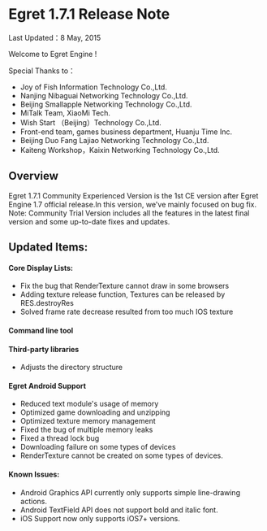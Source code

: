 ﻿Egret 1.7.1 Release Note
===============================

Last Updated：8 May, 2015

Welcome to Egret Engine !

Special Thanks to：

* Joy of Fish Information Technology Co.,Ltd.
* Nanjing Nibaguai Networking Technology Co.,Ltd.
* Beijing Smallapple Networking Technology Co.,Ltd.
* MiTalk Team, XiaoMi Tech.
* Wish Start （Beijing）Technology Co.,Ltd.
* Front-end team, games business department, Huanju Time Inc.
* Beijing Duo Fang Lajiao Networking Technology Co.,Ltd.
* Kaiteng Workshop，Kaixin Networking Technology Co.,Ltd.

## Overview

Egret 1.7.1 Community Experienced Version is the 1st CE version after Egret Engine 1.7 official release.In this version, we've mainly focused on bug fix.
Note: Community Trial Version includes all the features in the latest final version and some up-to-date fixes and updates.

## Updated Items:


#### Core Display Lists:

* Fix the bug that RenderTexture cannot draw in some browsers
* Adding texture release function, Textures can be released by RES.destroyRes
* Solved frame rate decrease resulted from too much IOS texture

#### Command line tool



#### Third-party libraries

* Adjusts the directory structure

#### Egret Android Support

* Reduced text module's usage of memory
* Optimized game downloading and unzipping
* Optimized texture memory management
* Fixed the bug of multiple memory leaks
* Fixed a thread lock bug
* Downloading failure on some types of devices
* RenderTexture cannot be created on some types of devices.


#### Known Issues:

* Android Graphics API currently only supports simple line-drawing actions.
* Android TextField API does not support bold and italic font.
* iOS Support now only supports iOS7+ versions.
